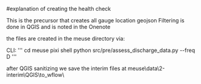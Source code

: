 #explanation of creating the health check

This is the precursor that creates all gauge location geojson
Filtering is done in QGIS and is noted in the Onenote 

the files are created in the meuse directory via:

CLI: 
'''
cd meuse
pixi shell
python src/pre/assess_discharge_data.py --freq D
'''

after QGIS sanitizing we save the interim files at
meuse\data\2-interim\QGIS\to_wflow\